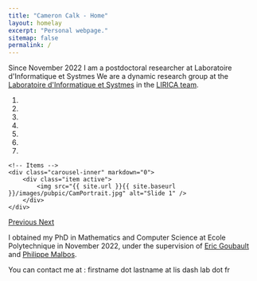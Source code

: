 ```yaml
---
title: "Cameron Calk - Home"
layout: homelay
excerpt: "Personal webpage."
sitemap: false
permalink: /
---
```


Since November 2022 I am a postdoctoral researcher at Laboratoire d'Informatique et Systmes
We are a dynamic research group at the [Laboratoire d'Informatique et Systmes](https://www.lis-lab.fr/) in the [LIRICA team](https://www.lis-lab.fr/lirica/).


<div markdown="0" id="carousel" class="carousel slide" data-ride="carousel" data-interval="4000" data-pause="hover" >
    <!-- Menu -->
    <ol class="carousel-indicators">
        <li data-target="#carousel" data-slide-to="0" class="active"></li>
        <li data-target="#carousel" data-slide-to="1"></li>
        <li data-target="#carousel" data-slide-to="2"></li>
        <li data-target="#carousel" data-slide-to="3"></li>
        <li data-target="#carousel" data-slide-to="4"></li>
        <li data-target="#carousel" data-slide-to="5"></li>
        <li data-target="#carousel" data-slide-to="6"></li>
    </ol>

    <!-- Items -->
    <div class="carousel-inner" markdown="0">
        <div class="item active">
            <img src="{{ site.url }}{{ site.baseurl }}/images/pubpic/CamPortrait.jpg" alt="Slide 1" />
        </div>
    </div>
  <a class="left carousel-control" href="#carousel" role="button" data-slide="prev">
    <span class="glyphicon glyphicon-chevron-left" aria-hidden="true"></span>
    <span class="sr-only">Previous</span>
  </a>
  <a class="right carousel-control" href="#carousel" role="button" data-slide="next">
    <span class="glyphicon glyphicon-chevron-right" aria-hidden="true"></span>
    <span class="sr-only">Next</span>
  </a>
</div>

<p>I obtained my PhD in Mathematics and Computer Science at Ecole Polytechnique in November 2022, under the supervision of <a href="http://www.lix.polytechnique.fr/Labo/Eric.Goubault/">Eric Goubault</a> and <a href="http://math.univ-lyon1.fr/homes-www/malbos/">Philippe Malbos</a>.

<p>You can contact me at : firstname dot lastname at lis dash lab dot fr
